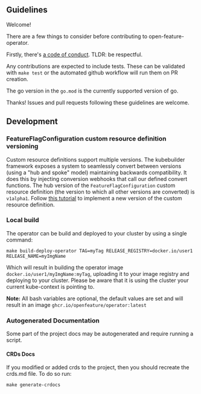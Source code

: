 ## Guidelines

Welcome!

There are a few things to consider before contributing to open-feature-operator.

Firstly, there's [a code of conduct](https://github.com/open-feature/.github/blob/main/CODE_OF_CONDUCT.md).
TLDR: be respectful.

Any contributions are expected to include tests. These can be validated with `make test` or the automated github workflow will run them on PR creation.

The go version in the `go.mod` is the currently supported version of go.

Thanks! Issues and pull requests following these guidelines are welcome.

## Development

### FeatureFlagConfiguration custom resource definition versioning
Custom resource definitions support multiple versions. The kubebuilder framework exposes a system to seamlessly convert between versions (using a "hub and spoke" model) maintaining backwards compatibility. It does this by injecting conversion webhooks that call our defined convert functions. The hub version of the `FeatureFlagConfiguration` custom resource definition (the version to which all other versions are converted) is `v1alpha1`.
Follow [this tutorial](https://book.kubebuilder.io/multiversion-tutorial/conversion-concepts.html) to implement a new version of the custom resource definition.

### Local build
The operator can be build and deployed to your cluster by using a single command:

```
make build-deploy-operator TAG=myTag RELEASE_REGISTRY=docker.io/user1 RELEASE_NAME=myImgName
```

Which will result in building the operator image `docker.io/user1/myImgName:myTag`, uploading it to your image registry
and deploying to your cluster. Please be aware that it is using the cluster your current kube-context is pointing to.

**Note:** All bash variables are optional, the default values are set and will result in an image `ghcr.io/openfeature/operator:latest`

### Autogenerated Documentation

Some part of the project docs may be autogenerated and require running a script.

#### CRDs Docs
If you modified or added crds to the project, then you should recreate the crds.md file. To do so run: 

```
make generate-crdocs
```

